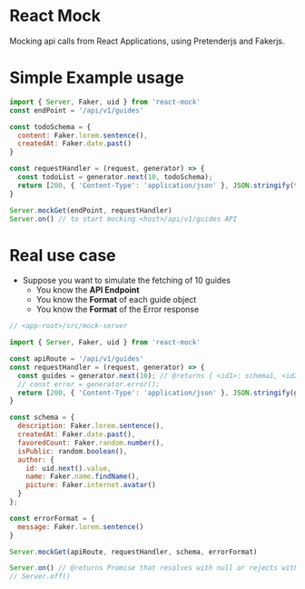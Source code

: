# React Mock

Mocking api calls from React Applications, using Pretenderjs and Fakerjs.

# Simple Example usage

```javascript
import { Server, Faker, uid } from 'react-mock'
const endPoint = '/api/v1/guides'

const todoSchema = {
  content: Faker.lorem.sentence(),
  createdAt: Faker.date.past()
}

const requestHandler = (request, generator) => {
  const todoList = generator.next(10, todoSchema);
  return [200, { 'Content-Type': 'application/json' }, JSON.stringify(todoList)];
}

Server.mockGet(endPoint, requestHandler)
Server.on() // to start mocking <host>/api/v1/guides API
```

# Real use case

* Suppose you want to simulate the fetching of 10 guides
  * You know the **API Endpoint**
  * You know the **Format** of each guide object 
  * You know the **Format** of the Error response 

```javascript
// <app-root>/src/mock-server

import { Server, Faker, uid } from 'react-mock'

const apiRoute = '/api/v1/guides'
const requestHandler = (request, generator) => {
  const guides = generator.next(10); // @returns { <id1>: schema1, <id2>: schema2 }
  // const error = generator.error();
  return [200, { 'Content-Type': 'application/json' }, JSON.stringify(guides)];
}

const schema = {
  description: Faker.lorem.sentence(),
  createdAt: Faker.date.past(),
  favoredCount: Faker.random.number(),
  isPublic: random.boolean(),
  author: {
    id: uid.next().value,
    name: Faker.name.findName(),
    picture: Faker.internet.avatar()
  }
};

const errorFormat = {
  message: Faker.lorem.sentence()
}

Server.mockGet(apiRoute, requestHandler, schema, errorFormat)

Server.on() // @returns Promise that resolves with null or rejects with Error
// Server.off()
```